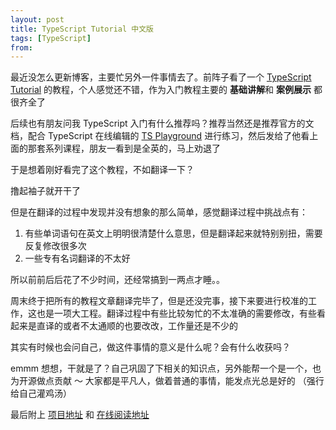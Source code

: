 ```yaml
---
layout: post
title: TypeScript Tutorial 中文版
tags: [TypeScript]
from:
---
```


最近没怎么更新博客，主要忙另外一件事情去了。前阵子看了一个 [TypeScript Tutorial](https://www.typescripttutorial.net/) 的教程，个人感觉还不错，作为入门教程主要的 **基础讲解**和 **案例展示** 都很齐全了

后续也有朋友问我 TypeScript 入门有什么推荐吗？推荐当然还是推荐官方的文档，配合 TypeScript 在线编辑的 [TS Playground](https://www.typescriptlang.org/play) 进行练习，然后发给了他看上面的那套系列课程，朋友一看到是全英的，马上劝退了

于是想着刚好看完了这个教程，不如翻译一下？

撸起袖子就开干了

但是在翻译的过程中发现并没有想象的那么简单，感觉翻译过程中挑战点有：

1. 有些单词语句在英文上明明很清楚什么意思，但是翻译起来就特别别扭，需要反复修改很多次
2. 一些专有名词翻译的不太好

所以前前后后花了不少时间，还经常搞到一两点才睡。。

周末终于把所有的教程文章翻译完毕了，但是还没完事，接下来要进行校准的工作，这也是一项大工程。翻译过程中有些比较匆忙的不太准确的需要修改，有些看起来是直译的或者不太通顺的也要改改，工作量还是不少的

其实有时候也会问自己，做这件事情的意义是什么呢？会有什么收获吗？

emmm 想想，干就是了？自己巩固了下相关的知识点，另外能帮一个是一个，也为开源做点贡献 ～ 大家都是平凡人，做着普通的事情，能发点光总是好的 （强行给自己灌鸡汤）

最后附上 [项目地址](https://github.com/cody1991/TypeScript-Tutorial) 和 [在线阅读地址](https://cody1991.github.io/TypeScript-Tutorial/)
